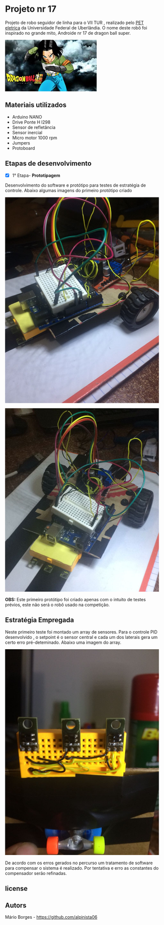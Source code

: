 # Projeto nr 17

Projeto de robo seguidor de linha para o VII TUR , realizado pelo [PET eletrica](https://peteletricaufu.wordpress.com/) da Universidade Federal de Uberlândia. O nome deste robô foi inspirado no grande mito, Androide nr 17 de dragon ball super.

![](img/nr_17.jpg)

## Materiais utilizados

- Arduino NANO
- Drive Ponte H l298
- Sensor de refletância
- Sensor inercial
- Micro motor 1000 rpm
- Jumpers
- Protoboard

## Etapas de desenvolvimento

- [x] 1° Etapa- **Prototipagem**

Desenvolvimento do software e protótipo para testes de estratégia de controle.
Abaixo algumas imagens do primeiro protótipo criado

![](img/nr17_001.jpg)

![](img/nr17_002.jpg)

**OBS:** Este primeiro protótipo foi criado apenas com o intuito de testes prévios, este não será o robô usado na competição.

## Estratégia Empregada

Neste primeiro teste foi montado um array de sensores. Para o controle PID desenvolvido , o setpoint é o sensor central e cada um dos laterais gera um certo erro pré-deteminado. Abaixo uma imagem do array.

![](img/nr17_array_001.jpg)

De acordo com os erros gerados no percurso um tratamento de software para compensar o sistema é realizado. Por tentativa e erro as constantes do compensador serão refinadas.

## license


## Autors

Mário Borges - https://github.com/alpinista06
